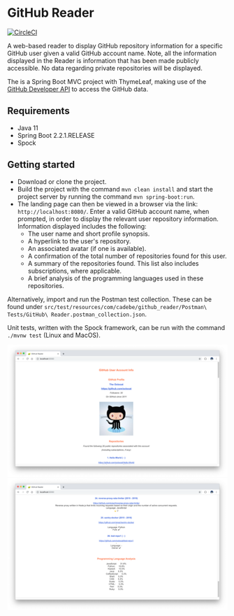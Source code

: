 # GitHub Reader
[![CircleCI](https://circleci.com/gh/Carla-de-Beer/github-reader.svg?style=svg)](https://circleci.com/gh/Carla-de-Beer/github-reader)

A web-based reader to display GitHub repository information for a specific GitHub user given a valid GitHub account name. Note, all the information displayed in the Reader is information that has been made publicly accessible. No data regarding private repositories will be displayed.

The is a Spring Boot MVC project with ThymeLeaf, making use of the [GitHub Developer API](https://developer.github.com/v3/) to access the GitHub data.

## Requirements

* Java 11
* Spring Boot 2.2.1.RELEASE
* Spock

## Getting started

* Download or clone the project.
* Build the project with the command `mvn clean install` and start the project server by running the command `mvn spring-boot:run`. 
* The landing page can then be viewed in a browser via the link: `http://localhost:8080/`. Enter a valid GitHub account name, when prompted, in order to display the relevant user repository information. Information displayed includes the following:
	* The user name and short profile synopsis.
	* A hyperlink to the user's repository.
	* An associated avatar (if one is available).
	* A confirmation of the total number of repositories found for this user.
	* A summary of the repositories found. This list also includes subscriptions, where applicable.
	* A brief analysis of the programming languages used in these repositories.

Alternatively, import and run the Postman test collection. These can be found under `src/test/resources/com/cadebe/github_reader/Postman\ Tests/GitHub\ Reader.postman_collection.json`.

Unit tests, written with the Spock framework, can be run with the command `./mvnw test` (Linux and MacOS).

<p align="center">
  <img src="images/screenShot-01.png"/>
  <img src="images/screenShot-02.png"/>
</p>
